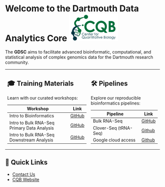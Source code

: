 # Welcome to the Dartmouth Data Analytics Core <img src="img/cqb_logo.jpg" width="160" height="90" alt="CQB Logo">

The **GDSC** aims to facilitate advanced bioinformatic, computational, and statistical analysis of complex genomics data for the Dartmouth research community.  




<table>
<tr>
<td valign="top">

## 🎓 Training Materials

Learn with our curated workshops:

| Workshop | Link |
|----------|------|
| Intro to Bioinformatics | [GitHub](https://github.com/Dartmouth-Data-Analytics-Core/Bioinformatics_workshop-2024) |
| Intro to Bulk RNA-Seq Primary Data Analysis | [GitHub](https://github.com/Dartmouth-Data-Analytics-Core/RNA-seq-Primary-Data-Analysis-workshop-June-2022) |
| Intro to Bulk RNA-Seq Downstream Analysis | [GitHub](https://github.com/Dartmouth-Data-Analytics-Core/RNA-seq-Differential-Expression-workshop-June-2022) |

</td>
<td valign="top">

## 🛠 Pipelines

Explore our reproducible bioinformatics pipelines:

| Pipeline | Link |
|----------|------|
| Bulk RNA-Seq | [GitHub](https://github.com/Dartmouth-Data-Analytics-Core/DAC-RNAseq-pipeline) |
| Clover-Seq (tRNA-Seq) | [Github](https://github.com/Dartmouth-Data-Analytics-Core/GDSC-clover-Seq/tree/main) |
| Google cloud access | [Github](https://github.com/Dartmouth-Data-Analytics-Core/GoogleCloudAccess) |

</td>
</tr>
</table>

## 🌟 Quick Links

- [Contact Us](mailto:GDSC@groups.dartmouth.edu)
- [CQB Website](https://sites.dartmouth.edu/cqb/)






